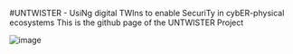 #UNTWISTER - UsiNg digital TWIns to enable SecuriTy in cybER-physical ecosystems
This is the github page of the UNTWISTER Project

![image](https://github.com/user-attachments/assets/be0ccd6d-f245-4b82-aeaf-cdaf7bc34f40)
